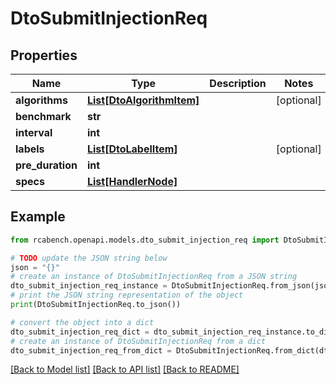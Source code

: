 # DtoSubmitInjectionReq


## Properties

Name | Type | Description | Notes
------------ | ------------- | ------------- | -------------
**algorithms** | [**List[DtoAlgorithmItem]**](DtoAlgorithmItem.md) |  | [optional] 
**benchmark** | **str** |  | 
**interval** | **int** |  | 
**labels** | [**List[DtoLabelItem]**](DtoLabelItem.md) |  | [optional] 
**pre_duration** | **int** |  | 
**specs** | [**List[HandlerNode]**](HandlerNode.md) |  | 

## Example

```python
from rcabench.openapi.models.dto_submit_injection_req import DtoSubmitInjectionReq

# TODO update the JSON string below
json = "{}"
# create an instance of DtoSubmitInjectionReq from a JSON string
dto_submit_injection_req_instance = DtoSubmitInjectionReq.from_json(json)
# print the JSON string representation of the object
print(DtoSubmitInjectionReq.to_json())

# convert the object into a dict
dto_submit_injection_req_dict = dto_submit_injection_req_instance.to_dict()
# create an instance of DtoSubmitInjectionReq from a dict
dto_submit_injection_req_from_dict = DtoSubmitInjectionReq.from_dict(dto_submit_injection_req_dict)
```
[[Back to Model list]](../README.md#documentation-for-models) [[Back to API list]](../README.md#documentation-for-api-endpoints) [[Back to README]](../README.md)



